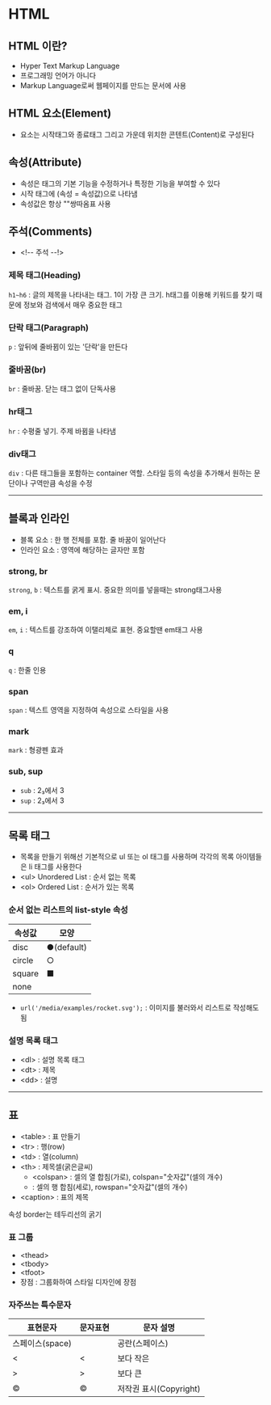 # HTML
## HTML 이란?
- Hyper Text Markup Language
- 프로그래밍 언어가 아니다
- Markup Language로써 웹페이지를 만드는 문서에 사용

## HTML 요소(Element)
- 요소는 시작태그와 종료태그 그리고 가운데 위치한 콘텐트(Content)로 구성된다

## 속성(Attribute)
- 속성은 태그의 기본 기능을 수정하거나 특정한 기능을 부여할 수 있다
- 시작 태그에 (속성 = 속성값)으로 나타냄
- 속성값은 항상 ""쌍따옴표 사용

## 주석(Comments)
- \<!-- 주석 --!\>

### 제목 태그(Heading)
`h1~h6` : 글의 제목을 나타내는 태그. 1이 가장 큰 크기. h태그를 이용해 키워드를 찾기 때문에 정보와 검색에서 매우 중요한 태그

### 단락 태그(Paragraph)
`p` : 앞뒤에 줄바뀜이 있는 '단락'을 만든다

### 줄바꿈(br)
`br` : 줄바꿈. 닫는 태그 없이 단독사용

### hr태그
`hr` : 수평줄 넣기. 주제 바뀜을 나타냄

### div태그
`div` : 다른 태그들을 포함하는 container 역할. 스타일 등의 속성을 추가해서 원하는 문단이나 구역만큼 속성을 수정

---
## 블록과 인라인
- 블록 요소 : 한 행 전체를 포함. 줄 바꿈이 일어난다
- 인라인 요소 : 영역에 해당하는 글자만 포함

### strong, br
`strong`, `b` : 텍스트를 굵게 표시. 중요한 의미를 넣을때는 strong태그사용

### em, i
`em`, `i` : 텍스트를 강조하여 이탤리체로 표현. 중요할땐 em태그 사용

### q
`q` : 한줄 인용

### span
`span` : 텍스트 영역을 지정하여 속성으로 스타일을 사용

### mark
`mark` : 형광펜 효과

### sub, sup
- `sub` : 2₃에서 3
- `sup` : 2₃에서 3

---
## 목록 태그
- 목록을 만들기 위해선 기본적으로 ul 또는 ol 태그를 사용하며 각각의 목록 아이템들은 li 태그를 사용한다
- <ul\> Unordered List : 순서 없는 목록
- <ol\> Ordered List : 순서가 있는 목록

### 순서 없는 리스트의 list-style 속성
속성값 | 모양
--|--
disc | ●(default)
circle | ○
square | ■
none |

+ `url('/media/examples/rocket.svg');` : 이미지를 불러와서 리스트로 작성해도 됨

### 설명 목록 태그
- <dl\> : 설명 목록 태그
- <dt\> : 제목
- <dd\> : 설명

---
## 표
- <table\> : 표 만들기
- <tr\> : 행(row)
- <td\> : 열(column)
- <th\> : 제목셀(굵은글씨)
	- <colspan\> : 셀의 열 합침(가로), colspan="숫자값"(셀의 개수)
	- <rowspan> : 셀의 행 합침(세로), rowspan="숫자값"(셀의 개수)
- <caption\> : 표의 제목


속성 border는 테두리선의 굵기

### 표 그룹
- <thead\> 
- <tbody\>
- <tfoot\>
- 장점 : 그룹화하여 스타일 디자인에 장점

### 자주쓰는 특수문자
표현문자 | 문자표현 | 문자 설명
--|--|--
스페이스(space) | &nbsp; | 공란(스페이스)
\< | &lt; | 보다 작은
\> | &gt; | 보다 큰
© | &copy; | 저작권 표시(Copyright)
